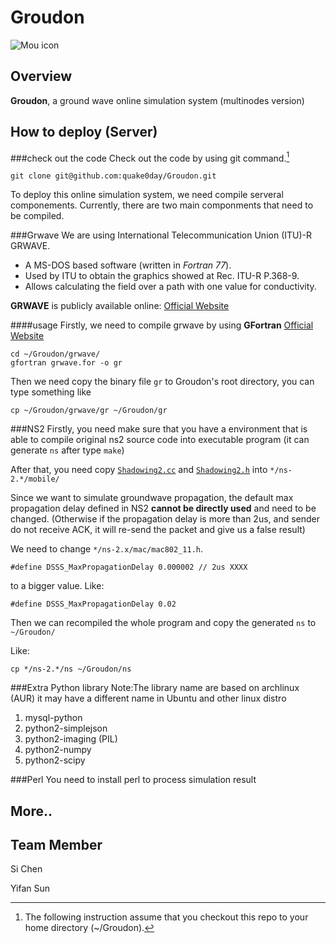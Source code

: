 Groudon
====
![Mou icon](http://www.animalhi.com/thumbnails/detail/20121026/pokemon%20black%20background%20groudon%201680x1050%20wallpaper_www.animalhi.com_60.jpg)


## Overview
**Groudon**, a ground wave online simulation system (multinodes version)


## How to deploy (Server)
###check out the code
Check out the code by using git command.[^1]

	git clone git@github.com:quake0day/Groudon.git

[^1]: The following instruction assume that you checkout this repo to your home directory (~/Groudon).

To deploy this online simulation system, we need compile serveral componements. Currently, there are two main componments that need to be compiled.

###Grwave
We are using International Telecommunication Union (ITU)-R GRWAVE.
* A MS-DOS based software (written in *Fortran 77*).
* Used by ITU to obtain the graphics showed at Rec. ITU-R P.368-9.
* Allows calculating the field over a path with one value for conductivity.

**GRWAVE** is publicly available online: [Official Website](http://www.itu.int/oth/R0A0400000F/en "Grwave")

####usage
Firstly, we need to compile grwave by using **GFortran** [Official Website](http://gcc.gnu.org/wiki/GFortran "GFortran")

	cd ~/Groudon/grwave/
	gfortran grwave.for -o gr
Then we need copy the binary file `gr` to Groudon's root directory, you can type something like

	cp ~/Groudon/grwave/gr ~/Groudon/gr

###NS2
Firstly, you need make sure that you have a environment that is able to compile original ns2 source code into executable program (it can generate `ns` after type `make`)

After that, you need copy [`Shadowing2.cc`][sw2c] and [`Shadowing2.h`][sw2h] into `*/ns-2.*/mobile/`

[sw2c]: https://github.com/quake0day/grns2/blob/master/aur-ns-allinone/src/ns-allinone-2.34/ns-2.34/mobile/Shadowing2.cc  "download"
[sw2h]: https://github.com/quake0day/grns2/blob/master/aur-ns-allinone/src/ns-allinone-2.34/ns-2.34/mobile/Shadowing2.h  "download"

Since we want to simulate groundwave propagation, the default max propagation delay defined in NS2 **cannot be directly used** and need to be changed. (Otherwise if the propagation delay is more than 2us, and sender do not receive ACK, it will re-send the packet and give us a false result)

We need to change `*/ns-2.x/mac/mac802_11.h`.

	#define DSSS_MaxPropagationDelay 0.000002 // 2us XXXX
to a bigger value. Like:
	
	#define DSSS_MaxPropagationDelay 0.02

Then we can recompiled the whole program and copy the generated `ns` to `~/Groudon/`

Like:

	cp */ns-2.*/ns ~/Groudon/ns


###Extra Python library
Note:The library name are based on archlinux (AUR) it may have a different name in Ubuntu and other linux distro

1. mysql-python
2. python2-simplejson
3. python2-imaging (PIL) 
4. python2-numpy
5. python2-scipy

###Perl
You need to install perl to process simulation result

## More..


## Team Member
Si Chen

Yifan Sun
